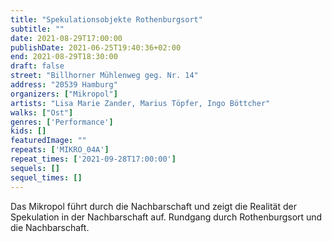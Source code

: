 ```yaml
---
title: "Spekulationsobjekte Rothenburgsort"
subtitle: ""
date: 2021-08-29T17:00:00
publishDate: 2021-06-25T19:40:36+02:00
end: 2021-08-29T18:30:00
draft: false
street: "Billhorner Mühlenweg geg. Nr. 14"
address: "20539 Hamburg"
organizers: ["Mikropol"]
artists: "Lisa Marie Zander, Marius Töpfer, Ingo Böttcher"
walks: ["Ost"]
genres: ['Performance']
kids: []
featuredImage: ""
repeats: ['MIKRO_04A']
repeat_times: ['2021-09-28T17:00:00']
sequels: []
sequel_times: []
---
```


Das Mikropol führt durch die Nachbarschaft und zeigt die Realität der Spekulation in der Nachbarschaft auf. Rundgang durch Rothenburgsort und die Nachbarschaft.